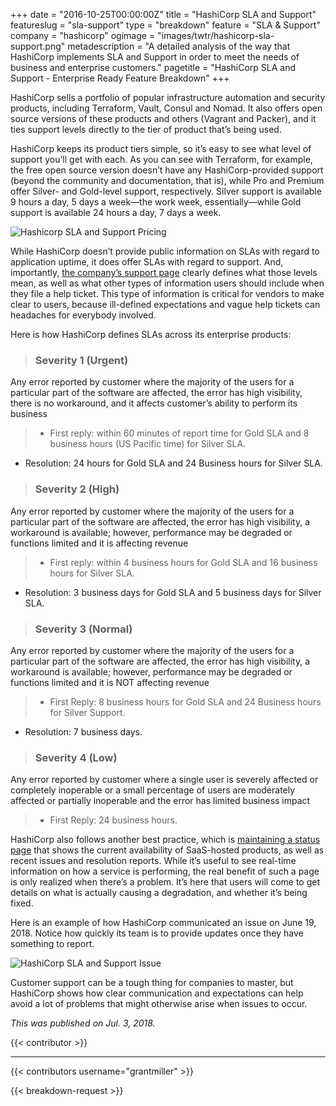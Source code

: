 +++
date = "2016-10-25T00:00:00Z"
title = "HashiCorp SLA and Support"
featureslug = "sla-support"
type = "breakdown"
feature = "SLA & Support"
company = "hashicorp"
ogimage = "images/twtr/hashicorp-sla-support.png"
metadescription = "A detailed analysis of the way that HashiCorp implements SLA and Support in order to meet the needs of business and enterprise customers."
pagetitle = "HashiCorp SLA and Support - Enterprise Ready Feature Breakdown"
+++

HashiCorp sells a portfolio of popular infrastructure automation and security products, including Terraform, Vault, Consul and Nomad. It also offers open source versions of these products and others (Vagrant and Packer), and it ties support levels directly to the tier of product that’s being used.

HashiCorp keeps its product tiers simple, so it’s easy to see what level of support you’ll get with each. As you can see with Terraform, for example, the free open source version doesn’t have any HashiCorp-provided support (beyond the community and documentation, that is), while Pro and Premium offer Silver- and Gold-level support, respectively. Silver support is available 9 hours a day, 5 days a week—the work week, essentially—while Gold support is available 24 hours a day, 7 days a week.

![Hashicorp SLA and Support Pricing](/hashicorp/images/sla-support/hashicorp-pricing.jpg)

While HashiCorp doesn’t provide public information on SLAs with regard to application uptime, it does offer SLAs with regard to support. And, importantly, [the company’s support page](https://www.hashicorp.com/support.html) clearly defines what those levels mean, as well as what other types of information users should include when they file a help ticket. This type of information is critical for vendors to make clear to users, because ill-defined expectations and vague help tickets can headaches for everybody involved.

Here is how HashiCorp defines SLAs across its enterprise products:

> ### Severity 1 (Urgent)
Any error reported by customer where the majority of the users for a particular part of the software are affected, the error has high visibility, there is no workaround, and it affects customer’s ability to perform its business

> - First reply: within 60 minutes of report time for Gold SLA and 8 business hours (US Pacific time) for Silver SLA.
- Resolution: 24 hours for Gold SLA and 24 Business hours for Silver SLA.

> ### Severity 2 (High)
Any error reported by customer where the majority of the users for a particular part of the software are affected, the error has high visibility, a workaround is available; however, performance may be degraded or functions limited and it is affecting revenue

> - First reply: within 4 business hours for Gold SLA and 16 business hours for Silver SLA.
- Resolution: 3 business days for Gold SLA and 5 business days for Silver SLA.

> ### Severity 3 (Normal)
Any error reported by customer where the majority of the users for a particular part of the software are affected, the error has high visibility, a workaround is available; however, performance may be degraded or functions limited and it is NOT affecting revenue

> - First Reply: 8 business hours for Gold SLA and 24 Business hours for Silver Support.
- Resolution: 7 business days.

> ### Severity 4 (Low)
Any error reported by customer where a single user is severely affected or completely inoperable or a small percentage of users are moderately affected or partially inoperable and the error has limited business impact

> - First Reply: 24 business hours.

HashiCorp also follows another best practice, which is [maintaining a status page](https://status.hashicorp.com/) that shows the current availability of SaaS-hosted products, as well as recent issues and resolution reports. While it’s useful to see real-time information on how a service is performing, the real benefit of such a page is only realized when there’s a problem. It’s here that users will come to get details on what is actually causing a degradation, and whether it’s being fixed.

Here is an example of how HashiCorp communicated an issue on June 19, 2018. Notice how quickly its team is to provide updates once they have something to report.

![HashiCorp SLA and Support Issue](/hashicorp/images/sla-support/hashicorp-issue.jpg)

Customer support can be a tough thing for companies to master, but HashiCorp shows how clear communication and expectations can help avoid a lot of problems that might otherwise arise when issues to occur.

*This was published on Jul. 3, 2018.*

{{< contributor >}}

----
{{< contributors username="grantmiller" >}}

{{< breakdown-request >}}
